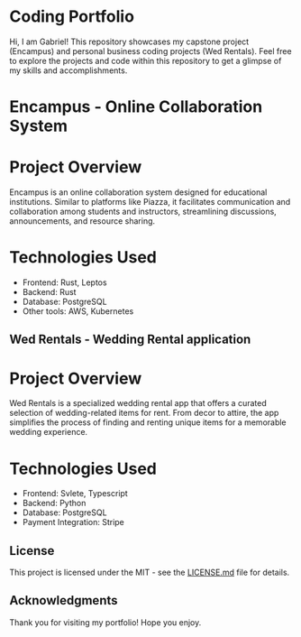 # Coding Portfolio

Hi, I am Gabriel! This repository showcases my capstone project (Encampus) and personal business coding projects (Wed Rentals). Feel free to explore the projects and code within this repository to get a glimpse of my skills and accomplishments.

# Encampus - Online Collaboration System

# Project Overview

Encampus is an online collaboration system designed for educational institutions. Similar to platforms like Piazza, it facilitates communication and collaboration among students and instructors, streamlining discussions, announcements, and resource sharing.

# Technologies Used

- Frontend: Rust, Leptos
- Backend: Rust
- Database: PostgreSQL
- Other tools: AWS, Kubernetes

## Wed Rentals - Wedding Rental application

# Project Overview

Wed Rentals is a specialized wedding rental app that offers a curated selection of wedding-related items for rent. From decor to attire, the app simplifies the process of finding and renting unique items for a memorable wedding experience.

# Technologies Used
- Frontend: Svlete, Typescript
- Backend: Python
- Database: PostgreSQL
- Payment Integration: Stripe

## License

This project is licensed under the MIT - see the [LICENSE.md](LICENSE.md) file for details.

## Acknowledgments

Thank you for visiting my portfolio! Hope you enjoy. 
